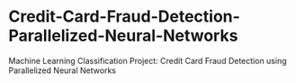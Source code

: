 # Credit-Card-Fraud-Detection-Parallelized-Neural-Networks
Machine Learning Classification Project: Credit Card Fraud Detection using Parallelized Neural Networks
